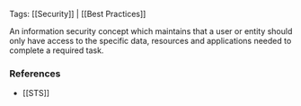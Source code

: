 
Tags: [[Security]] | [[Best Practices]]

An information security concept which maintains that a user or entity should only have access to the specific data, resources and applications needed to complete a required task.


### References
- [[STS]]

